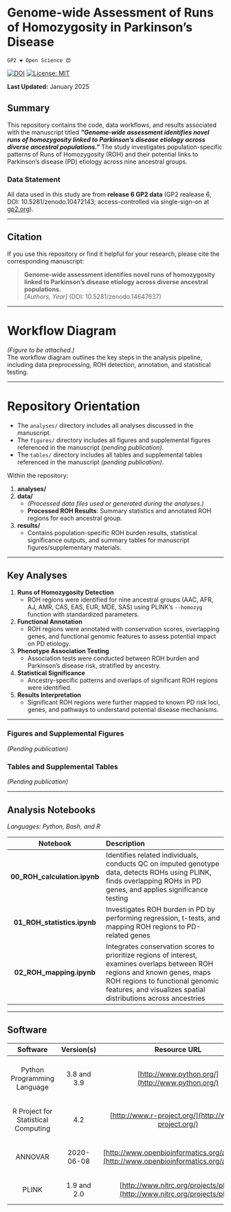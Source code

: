 # Genome-wide Assessment of Runs of Homozygosity in Parkinson’s Disease

`GP2 ❤️ Open Science 😍`

[![DOI](https://zenodo.org/badge/916770992.svg)](https://doi.org/10.5281/zenodo.14647637)
[![License: MIT](https://img.shields.io/badge/License-MIT-yellow.svg)](https://opensource.org/licenses/MIT)

**Last Updated:** January 2025

## Summary
This repository contains the code, data workflows, and results associated with the manuscript titled ***"Genome-wide assessment identifies novel runs of homozygosity linked to Parkinson’s disease etiology across diverse ancestral populations."*** The study investigates population-specific patterns of Runs of Homozygosity (ROH) and their potential links to Parkinson’s disease (PD) etiology across nine ancestral groups.

### Data Statement
All data used in this study are from **release 6 GP2 data** (GP2 realease 6, DOI: 10.5281/zenodo.10472143; access-controlled via single-sign-on at [gp2.org](https://gp2.org/)).  

---

## Citation
If you use this repository or find it helpful for your research, please cite the corresponding manuscript:

> **Genome-wide assessment identifies novel runs of homozygosity linked to Parkinson’s disease etiology across diverse ancestral populations.**  
> *[Authors, Year]* (DOI: 10.5281/zenodo.14647637)


---

# Workflow Diagram
*(Figure to be attached.)*  
The workflow diagram outlines the key steps in the analysis pipeline, including data preprocessing, ROH detection, annotation, and statistical testing.

---

# Repository Orientation
- The `analyses/` directory includes all analyses discussed in the manuscript.
- The `figures/` directory includes all figures and supplemental figures referenced in the manuscript *(pending publication)*.
- The `tables/` directory includes all tables and supplemental tables referenced in the manuscript *(pending publication)*.

Within the repository:

1. **analyses/**  
2. **data/**  
   - *(Processed data files used or generated during the analyses.)*  
   - **Processed ROH Results**: Summary statistics and annotated ROH regions for each ancestral group.
3. **results/**  
   - Contains population-specific ROH burden results, statistical significance outputs, and summary tables for manuscript figures/supplementary materials.

---

## Key Analyses
1. **Runs of Homozygosity Detection**  
   - ROH regions were identified for nine ancestral groups (AAC, AFR, AJ, AMR, CAS, EAS, EUR, MDE, SAS) using PLINK’s `--homozyg` function with standardized parameters.
2. **Functional Annotation**  
   - ROH regions were annotated with conservation scores, overlapping genes, and functional genomic features to assess potential impact on PD etiology.
3. **Phenotype Association Testing**  
   - Association tests were conducted between ROH burden and Parkinson’s disease risk, stratified by ancestry.
4. **Statistical Significance**  
   - Ancestry-specific patterns and overlaps of significant ROH regions were identified.  
5. **Results Interpretation**  
   - Significant ROH regions were further mapped to known PD risk loci, genes, and pathways to understand potential disease mechanisms.

---

### Figures and Supplemental Figures
*(Pending publication)*

### Tables and Supplemental Tables
*(Pending publication)*

---

## Analysis Notebooks
*Languages: Python, Bash, and R*

| **Notebook**                | **Description**                                                                                                                                                                                 |
|:---------------------------:|:-------------------------------------------------------------------------------------------------------------------------------------------------------------------------------------------------|
| **00_ROH_calculation.ipynb** | Identifies related individuals, conducts QC on imputed genotype data, detects ROHs using PLINK, finds overlapping ROHs in PD genes, and applies significance testing                                                                 |
| **01_ROH_statistics.ipynb**  | Investigates ROH burden in PD by performing regression, t-tests, and mapping ROH regions to PD-related genes                                                                                                                          |
| **02_ROH_mapping.ipynb**     | Integrates conservation scores to prioritize regions of interest, examines overlaps between ROH regions and known genes, maps ROH regions to functional genomic features, and visualizes spatial distributions across ancestries       |

---

## Software

|            Software            | Version(s)        |                       Resource URL                       |       RRID       |                                       Notes                                        |
|:-----------------------------:|:-----------------:|:--------------------------------------------------------:|:----------------:|:----------------------------------------------------------------------------------:|
| Python Programming Language   | 3.8 and 3.9       | [http://www.python.org/](http://www.python.org/)         | RRID:SCR_008394  | *pandas, numpy, seaborn, matplotlib, statsmodel; used for data wrangling/analyses* |
| R Project for Statistical Computing | 4.2         | [http://www.r-project.org/](http://www.r-project.org/)   | RRID:SCR_001905  | *tidyverse, dplyr, tidyr, ggplot, data.table; used for data wrangling/analyses*     |
| ANNOVAR                       | 2020-06-08        | [http://www.openbioinformatics.org/annovar/](http://www.openbioinformatics.org/annovar/) | RRID:SCR_012821 | *refGene, avsnp150, ljb26_all, gnomad312_genome; used for annotation*              |
| PLINK                         | 1.9 and 2.0       | [http://www.nitrc.org/projects/plink](http://www.nitrc.org/projects/plink)         | RRID:SCR_001757  | *Used for genetic analyses, including ROH detection*                                |

